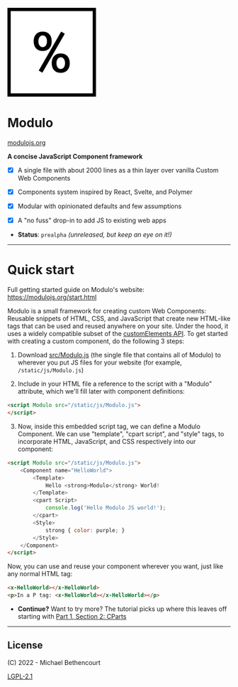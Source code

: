 ![](www-src/img/mono_logo_percent_only.png)

# Modulo

[modulojs.org](https://modulojs.org)

**A concise JavaScript Component framework**

- [X] A single file with about 2000 lines as a thin layer over vanilla Custom Web Components
- [X] Components system inspired by React, Svelte, and Polymer
- [X] Modular with opinionated defaults and few assumptions
- [X] A "no fuss" drop-in to add JS to existing web apps


- **Status**: `prealpha` *(unreleased, but keep an eye on it!)*


-----

# Quick start

Full getting started guide on Modulo's website: <https://modulojs.org/start.html>

Modulo is a small framework for creating custom Web Components: Reusable
snippets of HTML, CSS, and JavaScript that create new HTML-like tags that can
be used and reused anywhere on your site. Under the hood, it uses a widely
compatible subset of the [customElements API](https://caniuse.com/custom-elementsv1).
To get started with creating a custom component, do the following 3 steps:

1. Download [src/Modulo.js](https://github.com/michaelpb/modulo/blob/main/src/Modulo.js)
(the single file that contains all of Modulo) to wherever you put JS files for
your website (for example, `/static/js/Modulo.js`)


2. Include in your HTML file a reference to the script with a "Modulo"
attribute, which we'll fill later with component definitions:

```html
<script Modulo src="/static/js/Modulo.js">
</script>
```


3. Now, inside this embedded script tag, we can define a Modulo Component. We
can use "template", "cpart script", and "style" tags, to incorporate HTML,
JavaScript, and CSS respectively into our component:

```html
<script Modulo src="/static/js/Modulo.js">
    <Component name="HelloWorld">
        <Template>
            Hello <strong>Modulo</strong> World!
        </Template>
        <cpart Script>
            console.log('Hello Modulo JS world!');
        </cpart>
        <Style>
            strong { color: purple; }
        </Style>
    </Component>
</script>
```

Now, you can use and reuse your component wherever you want, just like any
normal HTML tag:

```html
<x-HelloWorld></x-HelloWorld>
<p>In a P tag: <x-HelloWorld></x-HelloWorld></p>
```


* **Continue?** Want to try more? The tutorial picks up where this leaves off
  starting with
[Part 1, Section 2: CParts](https://modulojs.org/docs/tutorial_part1.html#cparts)


-----

## License

(C) 2022 - Michael Bethencourt

[LGPL-2.1](https://github.com/michaelpb/modulo/blob/main/LICENSE)

